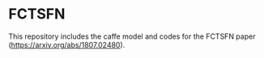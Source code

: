 # FCTSFN

This repository includes the caffe model and codes for the FCTSFN paper (https://arxiv.org/abs/1807.02480). 
